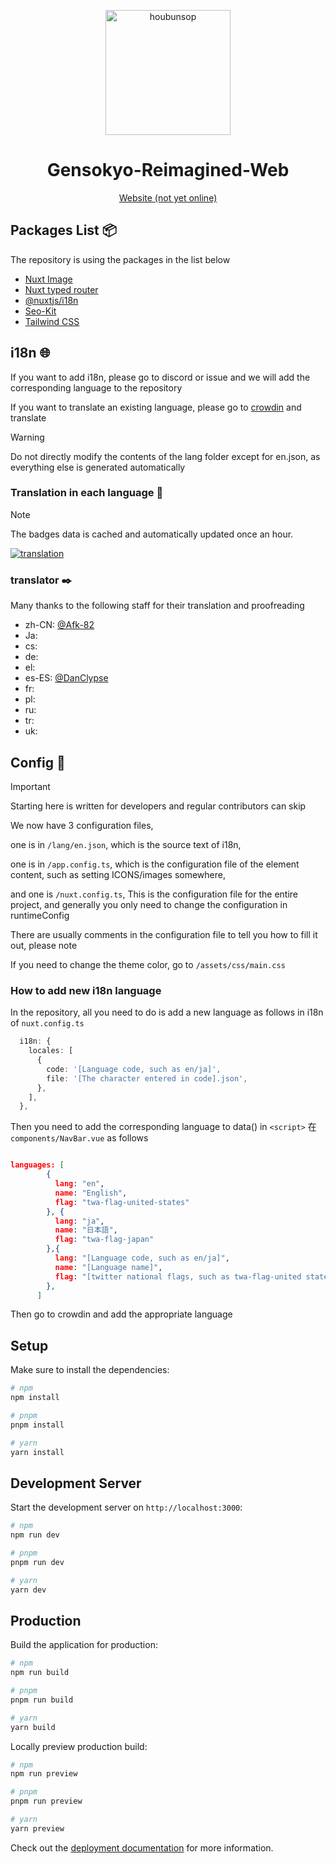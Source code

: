<p align="center">
    <img src="https://cdn.staticaly.com/gh/Gensokyo-Reimagined/Gensokyo-Reimagined-Web/main/public/logo.svg" width="200" height="auto" alt="houbunsop">
</p>

<div align="center">

# Gensokyo-Reimagined-Web

[Website (not yet online)]()

</div>

<!--
<p align="center">
</p>
-->

## Packages List 📦

The repository is using the packages in the list below

- [Nuxt Image](https://v1.image.nuxtjs.org/)
- [Nuxt typed router](https://nuxt-typed-router.vercel.app/)
- [@nuxtjs/i18n](https://v8.i18n.nuxtjs.org/)
- [Seo-Kit](https://nuxt.com.cn/modules/seo-kit)
- [Tailwind CSS](https://tailwindcss.nuxtjs.org/)

## i18n 🌐

If you want to add i18n, please go to discord or issue and we will add the corresponding language to the repository

If you want to translate an existing language, please go to [crowdin](https://crowdin.com/project/gensokyo-reimagined-web) and translate

> [!WARNING]  
> Do not directly modify the contents of the lang folder except for en.json, as everything else is generated automatically

### Translation in each language 💬

> [!NOTE]  
> The badges data is cached and automatically updated once an hour.

[![translation](https://badges.awesome-crowdin.com/translation-15098433-604479.png?v=2)](https://crowdin.com/project/gensokyo-reimagined-web)

### translator ✒️

Many thanks to the following staff for their translation and proofreading

- zh-CN: [@Afk-82](https://crowdin.com/profile/afk-82)
- Ja:
- cs:
- de:
- el:
- es-ES: [@DanClypse](https://crowdin.com/profile/danclypse)
- fr:
- pl:
- ru:
- tr:
- uk:


## Config 🔧

> [!IMPORTANT]  
> Starting here is written for developers and regular contributors can skip

We now have 3 configuration files, 

one is in `/lang/en.json`, which is the source text of i18n, 

one is in `/app.config.ts`, which is the configuration file of the element content, such as setting ICONS/images somewhere, 

and one is `/nuxt.config.ts`, This is the configuration file for the entire project, and generally you only need to change the configuration in runtimeConfig

There are usually comments in the configuration file to tell you how to fill it out, please note

If you need to change the theme color, go to `/assets/css/main.css`

### How to add new i18n language

In the repository, all you need to do is add a new language as follows in i18n of `nuxt.config.ts`

```ts
  i18n: {
    locales: [
      {
        code: '[Language code, such as en/ja]',
        file: '[The character entered in code].json',
      },
    ],
  },
```

Then you need to add the corresponding language to data() in `<script>` 在 `components/NavBar.vue` as follows

```json

languages: [
        {
          lang: "en",
          name: "English",
          flag: "twa-flag-united-states"
        }, {
          lang: "ja",
          name: "日本語",
          flag: "twa-flag-japan"
        },{
          lang: "[Language code, such as en/ja]",
          name: "[Language name]",
          flag: "[twitter national flags, such as twa-flag-united states for the flag of the United States]"
        },
      ]

```

Then go to crowdin and add the appropriate language

## Setup

Make sure to install the dependencies:

```bash
# npm
npm install

# pnpm
pnpm install

# yarn
yarn install
```

## Development Server

Start the development server on `http://localhost:3000`:

```bash
# npm
npm run dev

# pnpm
pnpm run dev

# yarn
yarn dev
```

## Production

Build the application for production:

```bash
# npm
npm run build

# pnpm
pnpm run build

# yarn
yarn build
```

Locally preview production build:

```bash
# npm
npm run preview

# pnpm
pnpm run preview

# yarn
yarn preview
```

Check out the [deployment documentation](https://nuxt.com/docs/getting-started/deployment) for more information.
